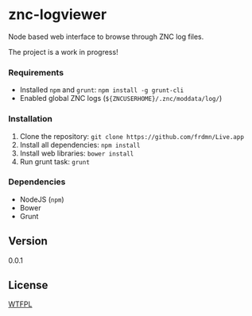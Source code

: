 znc-logviewer
=============

Node based web interface to browse through ZNC log files. 

The project is a work in progress!

### Requirements

* Installed `npm` and `grunt`: `npm install -g grunt-cli` 
* Enabled global ZNC logs (`${ZNCUSERHOME}/.znc/moddata/log/`)

### Installation

1. Clone the repository: `git clone https://github.com/frdmn/Live.app`
2. Install all dependencies: `npm install`
3. Install web libraries: `bower install`
4. Run grunt task: `grunt`

### Dependencies

* NodeJS (`npm`)
* Bower
* Grunt

## Version

0.0.1

## License

[WTFPL](LICENSE)
